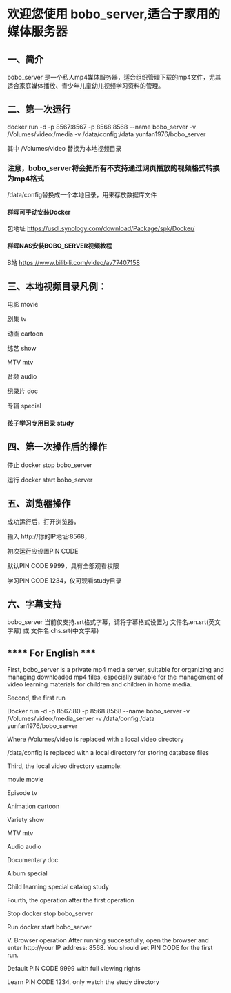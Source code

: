 # 欢迎您使用 bobo_server,适合于家用的媒体服务器

## 一、简介

bobo_server 是一个私人mp4媒体服务器，适合组织管理下载的mp4文件，尤其适合家庭媒体播放、青少年儿童幼儿视频学习资料的管理。

## 二、第一次运行

docker run -d -p 8567:8567 -p 8568:8568 --name bobo_server -v /Volumes/video:/media -v /data/config:/data yunfan1976/bobo_server

其中 /Volumes/video 替换为本地视频目录

### 注意，bobo_server将会把所有不支持通过网页播放的视频格式转换为mp4格式

/data/config替换成一个本地目录，用来存放数据库文件

#### 群晖可手动安装Docker
包地址
https://usdl.synology.com/download/Package/spk/Docker/

#### 群晖NAS安装BOBO_SERVER视频教程
B站
https://www.bilibili.com/video/av77407158

## 三、本地视频目录凡例： 

电影 movie

剧集 tv

动画 cartoon

综艺 show

MTV mtv

音频 audio

纪录片 doc

专辑 special

#### 孩子学习专用目录 study

## 四、第一次操作后的操作

停止 docker stop bobo_server

运行 docker start bobo_server

## 五、浏览器操作 

成功运行后，打开浏览器，

输入 http://你的IP地址:8568，

初次运行应设置PIN CODE

默认PIN CODE 9999，具有全部观看权限

学习PIN CODE 1234，仅可观看study目录

## 六、字幕支持

bobo_server 当前仅支持.srt格式字幕，请将字幕格式设置为 文件名.en.srt(英文字幕) 或 文件名.chs.srt(中文字幕)

## **** For English ***

First, bobo_server is a private mp4 media server, suitable for organizing and managing downloaded mp4 files, especially suitable for the management of video learning materials for children and children in home media.

Second, the first run

Docker run -d -p 8567:80 -p 8568:8568 --name bobo_server -v /Volumes/video:/media_server -v /data/config:/data yunfan1976/bobo_server

Where /Volumes/video is replaced with a local video directory

/data/config is replaced with a local directory for storing database files

Third, the local video directory example:

movie movie

Episode tv

Animation cartoon

Variety show

MTV mtv

Audio audio

Documentary doc

Album special

Child learning special catalog study

Fourth, the operation after the first operation

Stop docker stop bobo_server

Run docker start bobo_server

V. Browser operation After running successfully, open the browser and enter http://your IP address: 8568. You should set PIN CODE for the first run.

Default PIN CODE 9999 with full viewing rights

Learn PIN CODE 1234, only watch the study directory
